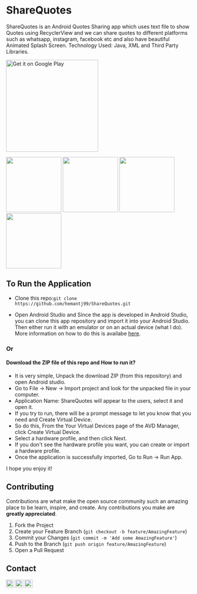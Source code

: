 # ShareQuotes 

 ShareQuotes is an Android Quotes Sharing app which uses text file to show Quotes using RecyclerView and we can share quotes to different platforms such as whatsapp, instagram, facebook etc and also have beautiful Animated Splash Screen.
 Technology Used: Java, XML and Third Party Libraries.
 
 <a href='https://play.google.com/store/apps/details?id=com.hemant.ShareQuotes'><img alt='Get it on Google Play' src='https://play.google.com/intl/en_us/badges/images/generic/en_badge_web_generic.png' width = "250px"/></a>

<p float="left">
  <img src="https://github.com/hemantj99/ShareQuotes/blob/main/Screenshots/screen_1.png" width="150">
  <img src="https://github.com/hemantj99/ShareQuotes/blob/main/Screenshots/screen_2.png" width="150">
  <img src="https://github.com/hemantj99/ShareQuotes/blob/main/Screenshots/screen_3.png" width="150">
  <img src="https://github.com/hemantj99/ShareQuotes/blob/main/Screenshots/screen_4.png" width="150">
</p>

## To Run the Application

- Clone this repo:`git clone https://github.com/hemantj99/ShareQuotes.git`

- Open Android Studio and Since the app is developed in Android Studio, you can clone this app repository and import it into your Android Studio. Then either run it with an emulator or on an actual device (what I do). More information on how to do this is availabe [here](https://developer.android.com/studio/run).

### Or

#### Download the ZIP file of this repo and How to run it? 

- It is very simple, Unpack the download ZIP (from this repository) and open Android studio.
- Go to File -> New -> Import project and look for the unpacked file in your computer.
- Application Name: ShareQuotes will appear to the users, select it and open it.
- If you try to run, there will be a prompt message to let you know that you need and Create Virtual Device.
- So do this, From the Your Virtual Devices page of the AVD Manager, click Create Virtual Device.
- Select a hardware profile, and then click Next.
- If you don't see the hardware profile you want, you can create or import a hardware profile. 
- Once the application is successfully imported, Go to Run -> Run App.

I hope you enjoy it!



<!-- CONTRIBUTING -->
## Contributing

Contributions are what make the open source community such an amazing place to be learn, inspire, and create. Any contributions you make are **greatly appreciated**.

1. Fork the Project
2. Create your Feature Branch (`git checkout -b feature/AmazingFeature`)
3. Commit your Changes (`git commit -m 'Add some AmazingFeature'`)
4. Push to the Branch (`git push origin feature/AmazingFeature`)
5. Open a Pull Request




<!-- CONTACT -->
## Contact

[<img align="left" alt="hemantjain99 | LinkedIn" width="22px" src="https://cdn.jsdelivr.net/npm/simple-icons@v3/icons/linkedin.svg" />][linkedin]
[<img align="left" alt="hemantjain1999 | Twitter" width="22px" src="https://cdn.jsdelivr.net/npm/simple-icons@v3/icons/twitter.svg" />][twitter]
[<img align="left" alt="hemantjain_21 | Instagram" width="22px" src="https://cdn.jsdelivr.net/npm/simple-icons@v3/icons/instagram.svg" />][instagram]


[linkedin]: https://linkedin.com/in/hemantjain99
[twitter]: https://twitter.com/hemantjain1999
[instagram]: https://instagram.com/hemantjain_21



